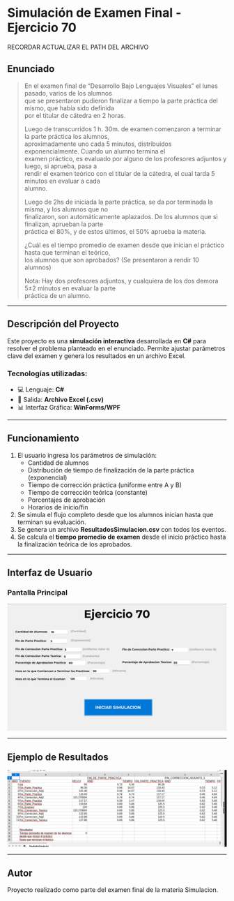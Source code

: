 # Simulación de Examen Final - Ejercicio 70
RECORDAR ACTUALIZAR EL PATH DEL ARCHIVO
## Enunciado

> En el examen final de “Desarrollo Bajo Lenguajes Visuales” el lunes pasado, varios de los alumnos  
> que se presentaron pudieron finalizar a tiempo la parte práctica del mismo, que había sido definida  
> por el titular de cátedra en 2 horas.  
>
> Luego de transcurridos 1 h. 30m. de examen comenzaron a terminar la parte práctica los alumnos,  
> aproximadamente uno cada 5 minutos, distribuidos exponencialmente. Cuando un alumno termina el  
> examen práctico, es evaluado por alguno de los profesores adjuntos y luego, si aprueba, pasa a  
> rendir el examen teórico con el titular de la cátedra, el cual tarda 5 minutos en evaluar a cada  
> alumno.  
>
> Luego de 2hs de iniciada la parte práctica, se da por terminada la misma, y los alumnos que no  
> finalizaron, son automáticamente aplazados. De los alumnos que si finalizan, aprueban la parte  
> práctica el 80%, y de estos últimos, el 50% aprueba la materia.  
>
> ¿Cuál es el tiempo promedio de examen desde que inician el práctico hasta que terminan el teórico,  
> los alumnos que son aprobados? (Se presentaron a rendir 10 alumnos)  
>
> Nota: Hay dos profesores adjuntos, y cualquiera de los dos demora 5±2 minutos en evaluar la parte  
> práctica de un alumno.

---

## Descripción del Proyecto

Este proyecto es una **simulación interactiva** desarrollada en **C#** para resolver el problema planteado en el enunciado. Permite ajustar parámetros clave del examen y genera los resultados en un archivo Excel.

### Tecnologías utilizadas:

- 💻 Lenguaje: **C#**
- 📄 Salida: **Archivo Excel (.csv)**
- 📊 Interfaz Gráfica: **WinForms/WPF**

---

## Funcionamiento

1. El usuario ingresa los parámetros de simulación:
   - Cantidad de alumnos
   - Distribución de tiempo de finalización de la parte práctica (exponencial)
   - Tiempo de corrección práctica (uniforme entre A y B)
   - Tiempo de corrección teórica (constante)
   - Porcentajes de aprobación
   - Horarios de inicio/fin
2. Se simula el flujo completo desde que los alumnos inician hasta que terminan su evaluación.
3. Se genera un archivo **ResultadosSimulacion.csv** con todos los eventos.
4. Se calcula el **tiempo promedio de examen** desde el inicio práctico hasta la finalización teórica de los aprobados.

---

## Interfaz de Usuario

### Pantalla Principal

<img src="imagenes/formulario.png" width="600"/>

---

## Ejemplo de Resultados

<img src="imagenes/excel_resultado.png" width="700"/>

---

## Autor

Proyecto realizado como parte del examen final de la materia Simulacion.

